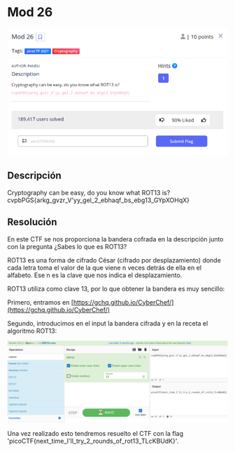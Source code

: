 # Mod 26
![Descripcion del CTF](img/description.png)

## Descripción
Cryptography can be easy, do you know what ROT13 is? cvpbPGS{arkg_gvzr_V'yy_gel_2_ebhaqf_bs_ebg13_GYpXOHqX}

## Resolución
En este CTF se nos proporciona la bandera cofrada en la descripción junto con la pregunta ¿Sabes lo que es ROT13?

ROT13 es una forma de cifrado César (cifrado por desplazamiento) donde cada letra toma el valor de la que viene n veces detrás de ella en el alfabeto. Ese n es la clave que nos indica el desplazamiento.

ROT13 utiliza como clave 13, por lo que obtener la bandera es muy sencillo:

Primero, entramos en [https://gchq.github.io/CyberChef/](https://gchq.github.io/CyberChef/)

Segundo, introducimos en el input la bandera cifrada y en la receta el algoritmo ROT13:

![Cybercheff](img/cybercheff.png)

Una vez realizado esto tendremos resuelto el CTF con la flag 'picoCTF{next_time_I'll_try_2_rounds_of_rot13_TLcKBUdK}'.